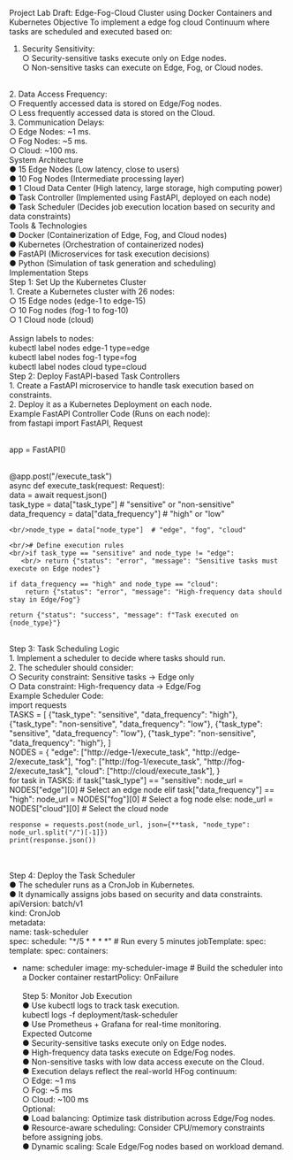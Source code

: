 Project Lab Draft: Edge-Fog-Cloud Cluster using Docker 
Containers and Kubernetes 
Objective 
To implement a edge fog cloud Continuum where tasks are scheduled and executed based 
on: 
1. Security Sensitivity: 
<br/>○ Security-sensitive tasks execute only on Edge nodes. 
<br/>○ Non-sensitive tasks can execute on Edge, Fog, or Cloud nodes. 

<br/>
2. Data Access Frequency: 
<br/>○ Frequently accessed data is stored on Edge/Fog nodes. 
<br/>○ Less frequently accessed data is stored on the Cloud. 
<br/>3. Communication Delays: 
<br/>○ Edge Nodes: ~1 ms. 
<br/>○ Fog Nodes: ~5 ms. 
<br/>○ Cloud: ~100 ms. 
<br/>System Architecture 
<br/>● 15 Edge Nodes (Low latency, close to users) 
<br/>● 10 Fog Nodes (Intermediate processing layer) 
<br/>● 1 Cloud Data Center (High latency, large storage, high computing power) 
<br/>● Task Controller (Implemented using FastAPI, deployed on each node) 
<br/>● Task Scheduler (Decides job execution location based on security and data constraints) 
<br/>Tools & Technologies 
<br/>● Docker (Containerization of Edge, Fog, and Cloud nodes) 
<br/>● Kubernetes (Orchestration of containerized nodes) 
<br/>● FastAPI (Microservices for task execution decisions) 
<br/>● Python (Simulation of task generation and scheduling) 
<br/>Implementation Steps 
<br/>Step 1: Set Up the Kubernetes Cluster 
<br/>1. Create a Kubernetes cluster with 26 nodes: 
<br/>○ 15 Edge nodes (edge-1 to edge-15) 
<br/>○ 10 Fog nodes (fog-1 to fog-10) 
<br/>○ 1 Cloud node (cloud) 
<br/><br/>Assign labels to nodes: 
 <br/>kubectl label nodes edge-1 type=edge 
<br/>kubectl label nodes fog-1 type=fog 
<br/>kubectl label nodes cloud type=cloud 
<br/>Step 2: Deploy FastAPI-based Task Controllers 
<br/>1. Create a FastAPI microservice to handle task execution based on constraints. 
<br/>2. Deploy it as a Kubernetes Deployment on each node. 
<br/>Example FastAPI Controller Code (Runs on each node): 
<br/>from fastapi import FastAPI, Request 
 
<br/>app = FastAPI() 
 
<br/>@app.post("/execute_task") 
<br/>async def execute_task(request: Request): 
    <br/>data = await request.json() 
    <br/>task_type = data["task_type"]  # "sensitive" or "non-sensitive" 
    <br/>data_frequency = data["data_frequency"]  # "high" or "low" 
 
    <br/>node_type = data["node_type"]  # "edge", "fog", "cloud" 
 
    <br/># Define execution rules 
    <br/>if task_type == "sensitive" and node_type != "edge": 
       <br/> return {"status": "error", "message": "Sensitive tasks must execute on Edge nodes"} 
 
    if data_frequency == "high" and node_type == "cloud": 
        return {"status": "error", "message": "High-frequency data should stay in Edge/Fog"} 
 
    return {"status": "success", "message": f"Task executed on {node_type}"} 
 
<br/>Step 3: Task Scheduling Logic 
<br/>1. Implement a scheduler to decide where tasks should run. 
<br/>2. The scheduler should consider: 
<br/>○ Security constraint: Sensitive tasks → Edge only 
<br/>○ Data constraint: High-frequency data → Edge/Fog 
<br/>Example Scheduler Code: 
<br/>import requests 
<br/> 
TASKS = [ 
    {"task_type": "sensitive", "data_frequency": "high"}, 
    {"task_type": "non-sensitive", "data_frequency": "low"}, 
    {"task_type": "sensitive", "data_frequency": "low"}, 
    {"task_type": "non-sensitive", "data_frequency": "high"}, 
] 
 <br/>
NODES = { 
    "edge": ["http://edge-1/execute_task", "http://edge-2/execute_task"], 
    "fog": ["http://fog-1/execute_task", "http://fog-2/execute_task"], 
    "cloud": ["http://cloud/execute_task"], 
} 
 <br/>
for task in TASKS: 
    if task["task_type"] == "sensitive": 
        node_url = NODES["edge"][0]  # Select an edge node 
    elif task["data_frequency"] == "high": 
        node_url = NODES["fog"][0]  # Select a fog node 
    else: 
        node_url = NODES["cloud"][0]  # Select the cloud node 
 
    response = requests.post(node_url, json={**task, "node_type": node_url.split("/")[-1]}) 
    print(response.json()) 
 <br/><br/>
Step 4: Deploy the Task Scheduler 
<br/>● The scheduler runs as a CronJob in Kubernetes. 
<br/>● It dynamically assigns jobs based on security and data constraints. 
<br/>apiVersion: batch/v1 
<br/>kind: CronJob 
<br/>metadata: 
  <br/>name: task-scheduler 
<br/>spec: 
  schedule: "*/5 * * * *"  # Run every 5 minutes 
  jobTemplate: 
    spec: 
      template: 
        spec: 
          containers: 
- name: scheduler 
image: my-scheduler-image  # Build the scheduler into a Docker container 
restartPolicy: OnFailure 
<br/><br/>Step 5: Monitor Job Execution 
<br/>● Use kubectl logs to track task execution. 
<br/>kubectl logs -f deployment/task-scheduler 
<br/>● Use Prometheus + Grafana for real-time monitoring. 
<br/>Expected Outcome 
<br/>● Security-sensitive tasks execute only on Edge nodes. 
<br/>● High-frequency data tasks execute on Edge/Fog nodes. 
<br/>● Non-sensitive tasks with low data access execute on the Cloud. 
<br/>● Execution delays reflect the real-world HFog continuum: 
<br/>○ Edge: ~1 ms 
<br/>○ Fog: ~5 ms 
<br/>○ Cloud: ~100 ms 
<br/>Optional: 
<br/>● Load balancing: Optimize task distribution across Edge/Fog nodes. 
<br/>● Resource-aware scheduling: Consider CPU/memory constraints before assigning jobs. 
<br/>● Dynamic scaling: Scale Edge/Fog nodes based on workload demand.
